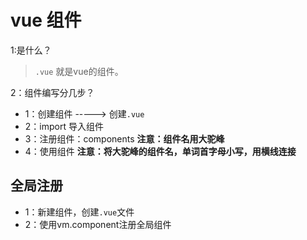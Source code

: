 # vue 组件

1:是什么？

> `.vue` 就是vue的组件。

2：组件编写分几步？
- 1：创建组件 -----> 创建`.vue`
- 2：import 导入组件
- 3：注册组件：components  **注意：组件名用大驼峰**
- 4：使用组件 **注意：将大驼峰的组件名，单词首字母小写，用横线连接**


## 全局注册
- 1：新建组件，创建`.vue`文件
- 2：使用vm.component注册全局组件


